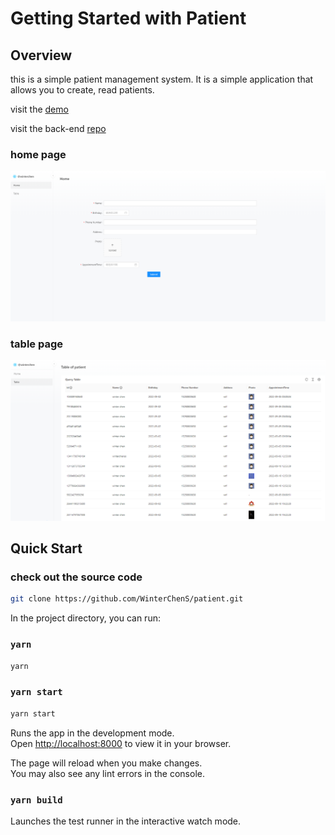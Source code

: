 # Getting Started with Patient

## Overview
this is a simple patient management system. It is a simple application that allows you to create, read patients.

visit the [demo](http://winterchen.com:3002)

visit the back-end [repo](https://github.com/WinterChenS/patient-go.git)


### home page

![](./images/home.png)

### table page

![](./images/table.png)

## Quick Start

### check out the source code

```bash
git clone https://github.com/WinterChenS/patient.git
```

In the project directory, you can run:

### `yarn`

```bash
yarn
```

### `yarn start`

```bash
yarn start
```

Runs the app in the development mode.\
Open [http://localhost:8000](http://localhost:8000) to view it in your browser.

The page will reload when you make changes.\
You may also see any lint errors in the console.

### `yarn build`

Launches the test runner in the interactive watch mode.
